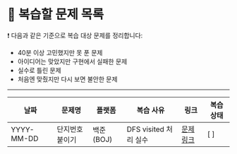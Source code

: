 # 🔁 복습할 문제 목록

❗ 다음과 같은 기준으로 복습 대상 문제를 정리합니다:
- 40분 이상 고민했지만 못 푼 문제
- 아이디어는 맞았지만 구현에서 실패한 문제
- 실수로 틀린 문제
- 처음엔 맞췄지만 다시 보면 불안한 문제

---

| 날짜     | 문제명             | 플랫폼   | 복습 사유                       | 링크                               | 복습 상태 |
|----------|--------------------|----------|----------------------------------|------------------------------------|-----------|
| YYYY-MM-DD | 단지번호붙이기     | 백준(BOJ) | DFS visited 처리 실수            | [문제 링크](http://) | [ ] |

